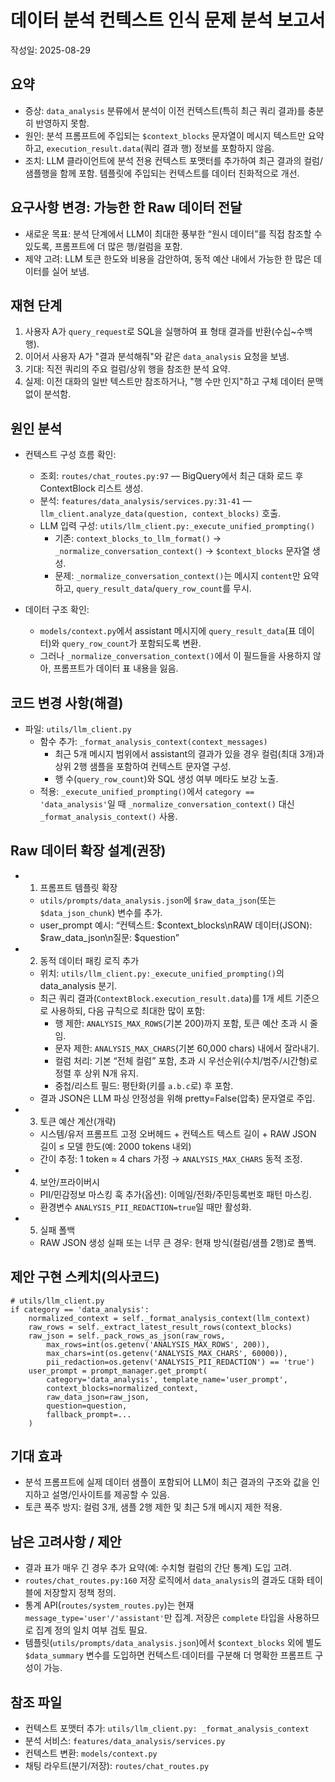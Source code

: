 # 데이터 분석 컨텍스트 인식 문제 분석 보고서

작성일: 2025-08-29

## 요약

- 증상: `data_analysis` 분류에서 분석이 이전 컨텍스트(특히 최근 쿼리 결과)를 충분히 반영하지 못함.
- 원인: 분석 프롬프트에 주입되는 `$context_blocks` 문자열이 메시지 텍스트만 요약하고, `execution_result.data`(쿼리 결과 행) 정보를 포함하지 않음.
- 조치: LLM 클라이언트에 분석 전용 컨텍스트 포맷터를 추가하여 최근 결과의 컬럼/샘플행을 함께 포함. 템플릿에 주입되는 컨텍스트를 데이터 친화적으로 개선.

## 요구사항 변경: 가능한 한 Raw 데이터 전달

- 새로운 목표: 분석 단계에서 LLM이 최대한 풍부한 “원시 데이터”를 직접 참조할 수 있도록, 프롬프트에 더 많은 행/컬럼을 포함.
- 제약 고려: LLM 토큰 한도와 비용을 감안하여, 동적 예산 내에서 가능한 한 많은 데이터를 실어 보냄.

## 재현 단계

1. 사용자 A가 `query_request`로 SQL을 실행하여 표 형태 결과를 반환(수십~수백 행).
2. 이어서 사용자 A가 "결과 분석해줘"와 같은 `data_analysis` 요청을 보냄.
3. 기대: 직전 쿼리의 주요 컬럼/상위 행을 참조한 분석 요약.
4. 실제: 이전 대화의 일반 텍스트만 참조하거나, "행 수만 인지"하고 구체 데이터 문맥 없이 분석함.

## 원인 분석

- 컨텍스트 구성 흐름 확인:
  - 조회: `routes/chat_routes.py:97` — BigQuery에서 최근 대화 로드 후 ContextBlock 리스트 생성.
  - 분석: `features/data_analysis/services.py:31-41` — `llm_client.analyze_data(question, context_blocks)` 호출.
  - LLM 입력 구성: `utils/llm_client.py:_execute_unified_prompting()`
    - 기존: `context_blocks_to_llm_format()` → `_normalize_conversation_context()` → `$context_blocks` 문자열 생성.
    - 문제: `_normalize_conversation_context()`는 메시지 `content`만 요약하고, `query_result_data`/`query_row_count`를 무시.

- 데이터 구조 확인:
  - `models/context.py`에서 assistant 메시지에 `query_result_data`(표 데이터)와 `query_row_count`가 포함되도록 변환.
  - 그러나 `_normalize_conversation_context()`에서 이 필드들을 사용하지 않아, 프롬프트가 데이터 표 내용을 잃음.

## 코드 변경 사항(해결)

- 파일: `utils/llm_client.py`
  - 함수 추가: `_format_analysis_context(context_messages)`
    - 최근 5개 메시지 범위에서 assistant의 결과가 있을 경우 컬럼(최대 3개)과 상위 2행 샘플을 포함하여 컨텍스트 문자열 구성.
    - 행 수(`query_row_count`)와 SQL 생성 여부 메타도 보강 노출.
  - 적용: `_execute_unified_prompting()`에서 `category == 'data_analysis'`일 때 `_normalize_conversation_context()` 대신 `_format_analysis_context()` 사용.

## Raw 데이터 확장 설계(권장)

- 1) 프롬프트 템플릿 확장
  - `utils/prompts/data_analysis.json`에 `$raw_data_json`(또는 `$data_json_chunk`) 변수를 추가.
  - user_prompt 예시: “컨텍스트: $context_blocks\nRAW 데이터(JSON): $raw_data_json\n질문: $question”

- 2) 동적 데이터 패킹 로직 추가
  - 위치: `utils/llm_client.py:_execute_unified_prompting()`의 data_analysis 분기.
  - 최근 쿼리 결과(`ContextBlock.execution_result.data`)를 1개 세트 기준으로 사용하되, 다음 규칙으로 최대한 많이 포함:
    - 행 제한: `ANALYSIS_MAX_ROWS`(기본 200)까지 포함, 토큰 예산 초과 시 줄임.
    - 문자 제한: `ANALYSIS_MAX_CHARS`(기본 60,000 chars) 내에서 잘라내기.
    - 컬럼 처리: 기본 “전체 컬럼” 포함, 초과 시 우선순위(수치/범주/시간형)로 정렬 후 상위 N개 유지.
    - 중첩/리스트 필드: 평탄화(키를 `a.b.c`로) 후 포함.
  - 결과 JSON은 LLM 파싱 안정성을 위해 pretty=False(압축) 문자열로 주입.

- 3) 토큰 예산 계산(개략)
  - 시스템/유저 프롬프트 고정 오버헤드 + 컨텍스트 텍스트 길이 + RAW JSON 길이 ≤ 모델 한도(예: 2000 tokens 내외)
  - 간이 추정: 1 token ≈ 4 chars 가정 → `ANALYSIS_MAX_CHARS` 동적 조정.

- 4) 보안/프라이버시
  - PII/민감정보 마스킹 훅 추가(옵션): 이메일/전화/주민등록번호 패턴 마스킹.
  - 환경변수 `ANALYSIS_PII_REDACTION=true`일 때만 활성화.

- 5) 실패 폴백
  - RAW JSON 생성 실패 또는 너무 큰 경우: 현재 방식(컬럼/샘플 2행)로 폴백.

## 제안 구현 스케치(의사코드)

```
# utils/llm_client.py
if category == 'data_analysis':
    normalized_context = self._format_analysis_context(llm_context)
    raw_rows = self._extract_latest_result_rows(context_blocks)
    raw_json = self._pack_rows_as_json(raw_rows,
        max_rows=int(os.getenv('ANALYSIS_MAX_ROWS', 200)),
        max_chars=int(os.getenv('ANALYSIS_MAX_CHARS', 60000)),
        pii_redaction=os.getenv('ANALYSIS_PII_REDACTION') == 'true')
    user_prompt = prompt_manager.get_prompt(
        category='data_analysis', template_name='user_prompt',
        context_blocks=normalized_context,
        raw_data_json=raw_json,
        question=question,
        fallback_prompt=...
    )
```

## 기대 효과

- 분석 프롬프트에 실제 데이터 샘플이 포함되어 LLM이 최근 결과의 구조와 값을 인지하고 설명/인사이트를 제공할 수 있음.
- 토큰 폭주 방지: 컬럼 3개, 샘플 2행 제한 및 최근 5개 메시지 제한 적용.

## 남은 고려사항 / 제안

- 결과 표가 매우 긴 경우 추가 요약(예: 수치형 컬럼의 간단 통계) 도입 고려.
- `routes/chat_routes.py:160` 저장 로직에서 `data_analysis`의 결과도 대화 테이블에 저장할지 정책 정의.
- 통계 API(`routes/system_routes.py`)는 현재 `message_type='user'/'assistant'`만 집계. 저장은 `complete` 타입을 사용하므로 집계 정의 일치 여부 검토 필요.
- 템플릿(`utils/prompts/data_analysis.json`)에서 `$context_blocks` 외에 별도 `$data_summary` 변수를 도입하면 컨텍스트·데이터를 구분해 더 명확한 프롬프트 구성이 가능.

## 참조 파일

- 컨텍스트 포맷터 추가: `utils/llm_client.py: _format_analysis_context`
- 분석 서비스: `features/data_analysis/services.py`
- 컨텍스트 변환: `models/context.py`
- 채팅 라우트(분기/저장): `routes/chat_routes.py`

